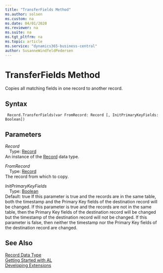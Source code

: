 ```yaml
---
title: "TransferFields Method"
ms.author: solsen
ms.custom: na
ms.date: 04/01/2020
ms.reviewer: na
ms.suite: na
ms.tgt_pltfrm: na
ms.topic: article
ms.service: "dynamics365-business-central"
author: SusanneWindfeldPedersen
---
```

[//]: # (START>DO_NOT_EDIT)
[//]: # (IMPORTANT:Do not edit any of the content between here and the END>DO_NOT_EDIT.)
[//]: # (Any modifications should be made in the .xml files in the ModernDev repo.)
# TransferFields Method
Copies all matching fields in one record to another record.


## Syntax
```
 Record.TransferFields(var FromRecord: Record [, InitPrimaryKeyFields: Boolean])
```
## Parameters
*Record*  
&emsp;Type: [Record](record-data-type.md)  
An instance of the [Record](record-data-type.md) data type.  

*FromRecord*  
&emsp;Type: [Record](record-data-type.md)  
The record from which to copy.
          
*InitPrimaryKeyFields*  
&emsp;Type: [Boolean](../boolean/boolean-data-type.md)  
Default: true
If this parameter is true and the records are in the same table, both the timestamp and the Primary Key fields of the destination record will be changed.
If this parameter is true and the records are not in the same table, then the Primary Key fields of the destination record will be changed but the timestamp of the destination record will not be changed.
If this parameter is false, then neither the timestamp nor the Primary Key fields of the destination record are changed.
          



[//]: # (IMPORTANT: END>DO_NOT_EDIT)
## See Also
[Record Data Type](record-data-type.md)  
[Getting Started with AL](../devenv-get-started.md)  
[Developing Extensions](../devenv-dev-overview.md)